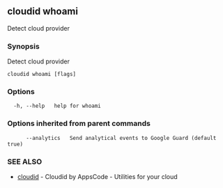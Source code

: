 ## cloudid whoami

Detect cloud provider

### Synopsis


Detect cloud provider

```
cloudid whoami [flags]
```

### Options

```
  -h, --help   help for whoami
```

### Options inherited from parent commands

```
      --analytics   Send analytical events to Google Guard (default true)
```

### SEE ALSO
* [cloudid](cloudid.md)	 - Cloudid by AppsCode - Utilities for your cloud


